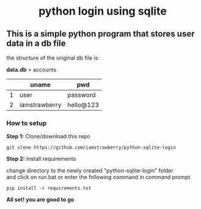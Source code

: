 <h1 align='center'>python login using sqlite</h1>
<h2>This is a simple python program that stores user data in a db file</h3>
<p>the structure of the original db file is:</p>
<p><b>data.db</b> > accounts</p>

|   | uname         | pwd       |
|---|---------------|-----------|
| 1 | user          | password  |
| 2 | iamstrawberry | hello@123 |

<h3>How to setup</h3>
<p><b>Step 1:</b> Clone/download this repo</p>

    git clone https://github.com/iamstrawberry/python-sqlite-login
    
<p><b>Step 2:</b> Install requirements</p>
<p>change directory to  the newly created "python-sqlite-login" folder<br>
and click on run.bat or enter the following command in command prompt</p>

    pip install -r requirements.txt

<p><b>All set! you are good to go</b><p>

